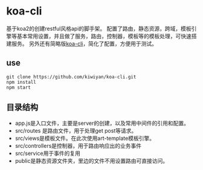 # koa-cli
基于koa2的创建restful风格api的脚手架。
配置了路由，静态资源，跨域，模板引擎等基本常用设置，并且做了服务，路由，控制器，模板等的模板处理，可快速搭建服务。
另外还有简略版[koa-cli](https://github.com/kiwiyan/koa-cli/tree/simple)，简化了配置，方便用于测试。

## use
```
git clone https://github.com/kiwiyan/koa-cli.git
npm install
npm start
```
## 目录结构
- app.js是入口文件，主要是server的创建，以及常用中间件的引用和配置。
- src/routes 是路由文件，用于处理get post等请求。
- src/views是模板文件。在此次使用art-template模板引擎。
- src/controllers是控制器，用于路由响应出的业务事件
- src/service用于事件的复用
- public是静态资源文件夹，里边的文件不用设置路由可直接访问。
